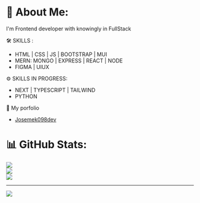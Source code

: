 # 💫 About Me:
I'm Frontend developer with knowingly in FullStack

🛠 SKILLS  :
 - HTML | CSS  | JS | BOOTSTRAP | MUI 
 - MERN: MONGO | EXPRESS | REACT | NODE
 - FIGMA | UIUX

⚙ SKILLS IN PROGRESS:
 - NEXT | TYPESCRIPT | TAILWIND
 - PYTHON

 💼 My porfolio 
  - [Josemek098dev](https://josemek098dev.netlify.app/)

# 📊 GitHub Stats:
![](https://github-readme-stats.vercel.app/api?username=josemek098dev&theme=dark&hide_border=false&include_all_commits=false&count_private=false)<br/>
![](https://github-readme-streak-stats.herokuapp.com/?user=josemek098dev&theme=dark&hide_border=false)<br/>
![](https://github-readme-stats.vercel.app/api/top-langs/?username=josemek098dev&theme=dark&hide_border=false&include_all_commits=false&count_private=false&layout=compact)

---
[![](https://visitcount.itsvg.in/api?id=josemek098dev&icon=0&color=0)](https://visitcount.itsvg.in)

<!-- Proudly created with GPRM ( https://gprm.itsvg.in ) -->
